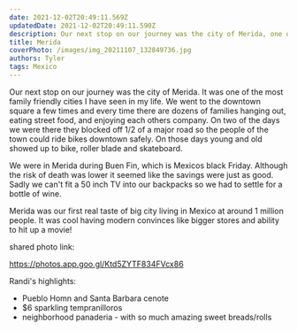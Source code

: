 ```yaml
---
date: 2021-12-02T20:49:11.569Z 
updatedDate: 2021-12-02T20:49:11.590Z
description: Our next stop on our journey was the city of Merida, one of the most family friendly cities I have seen in my life.
title: Merida
coverPhoto: /images/img_20211107_132849736.jpg
authors: Tyler
tags: Mexico
---
```

Our next stop on our journey was the city of Merida. It was one of the most family friendly cities I have seen in my life. We went to the downtown square a few times and every time there are dozens of families hanging out, eating street food, and enjoying each others company. On two of the days we were there they blocked off 1/2 of a major road so the people of the town could ride bikes downtown safely. On those days young and old showed up to bike, roller blade and skateboard.

We were in Merida during Buen Fin, which is Mexicos black Friday. Although the risk of death was lower it seemed like the savings were just as good. Sadly we can't fit a 50 inch TV into our backpacks so we had to settle for a bottle of wine.

Merida was our first real taste of big city living in Mexico at around 1 million people. It was cool having modern convinces like bigger stores and ability to hit up a movie!

shared photo link:

[](https://photos.app.goo.gl/Ktd5ZYTF834FVcx86)<https://photos.app.goo.gl/Ktd5ZYTF834FVcx86>

Randi's highlights:

* Pueblo Homn and Santa Barbara cenote
* $6 sparkling tempranilloros
* neighborhood panaderia - with so much amazing sweet breads/rolls